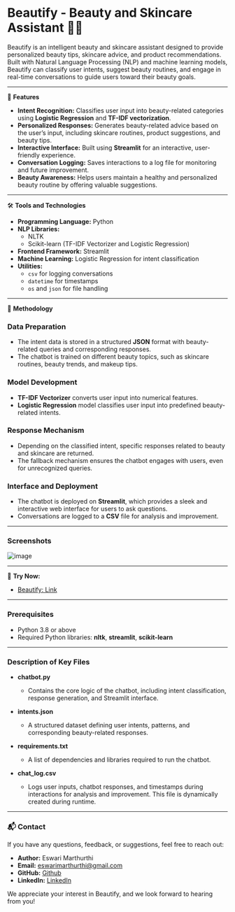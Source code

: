 # Beautify - Beauty and Skincare Assistant 🤖💅

Beautify is an intelligent beauty and skincare assistant designed to provide personalized beauty tips, skincare advice, and product recommendations. Built with Natural Language Processing (NLP) and machine learning models, Beautify can classify user intents, suggest beauty routines, and engage in real-time conversations to guide users toward their beauty goals.

---

🚀 **Features**

- **Intent Recognition:** Classifies user input into beauty-related categories using **Logistic Regression** and **TF-IDF vectorization**.
- **Personalized Responses:** Generates beauty-related advice based on the user’s input, including skincare routines, product suggestions, and beauty tips.
- **Interactive Interface:** Built using **Streamlit** for an interactive, user-friendly experience.
- **Conversation Logging:** Saves interactions to a log file for monitoring and future improvement.
- **Beauty Awareness:** Helps users maintain a healthy and personalized beauty routine by offering valuable suggestions.

---

🛠️ **Tools and Technologies**

- **Programming Language:** Python
- **NLP Libraries:**
  - NLTK
  - Scikit-learn (TF-IDF Vectorizer and Logistic Regression)
- **Frontend Framework:** Streamlit
- **Machine Learning:** Logistic Regression for intent classification
- **Utilities:**
  - `csv` for logging conversations
  - `datetime` for timestamps
  - `os` and `json` for file handling

---

🧠 **Methodology**

### **Data Preparation**

- The intent data is stored in a structured **JSON** format with beauty-related queries and corresponding responses.
- The chatbot is trained on different beauty topics, such as skincare routines, beauty trends, and makeup tips.

### **Model Development**

- **TF-IDF Vectorizer** converts user input into numerical features.
- **Logistic Regression** model classifies user input into predefined beauty-related intents.

### **Response Mechanism**

- Depending on the classified intent, specific responses related to beauty and skincare are returned.
- The fallback mechanism ensures the chatbot engages with users, even for unrecognized queries.

### **Interface and Deployment**

- The chatbot is deployed on **Streamlit**, which provides a sleek and interactive web interface for users to ask questions.
- Conversations are logged to a **CSV** file for analysis and improvement.

---

### **Screenshots**

![image](https://github.com/user-attachments/assets/8bae26f0-19ed-4d60-8c9d-5266704c00b0)


---

🤖 **Try Now:**
- [Beautify: Link](https://beautify-an-intent-based-chatbot-cfk7z55rqzuv9cyaj6mrzy.streamlit.app/) 

---

### **Prerequisites**

- Python 3.8 or above
- Required Python libraries: **nltk**, **streamlit**, **scikit-learn**

---

### **Description of Key Files**

- **chatbot.py**
  - Contains the core logic of the chatbot, including intent classification, response generation, and Streamlit interface.
  
- **intents.json**
  - A structured dataset defining user intents, patterns, and corresponding beauty-related responses.

- **requirements.txt**
  - A list of dependencies and libraries required to run the chatbot.

- **chat_log.csv**
  - Logs user inputs, chatbot responses, and timestamps during interactions for analysis and improvement. This file is dynamically created during runtime.

---

### **📬 Contact**

If you have any questions, feedback, or suggestions, feel free to reach out:

- **Author:** Eswari Marthurthi
- **Email:** eswarimarthurthi@gmail.com
- **GitHub:** [Github](https://github.com/Aanshies)
- **LinkedIn:** [LinkedIn](https://www.linkedin.com/in/eswari-marthurthi-74a8a9286)

We appreciate your interest in Beautify, and we look forward to hearing from you!

